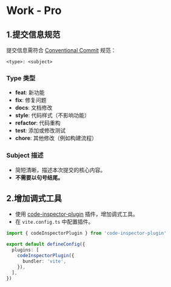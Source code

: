 # Work - Pro

## 1.提交信息规范

提交信息需符合 [Conventional Commit](https://www.conventionalcommits.org/) 规范：

```text
<type>: <subject>
```

### Type 类型

- **feat**: 新功能
- **fix**: 修复问题
- **docs**: 文档修改
- **style**: 代码样式（不影响功能）
- **refactor**: 代码重构
- **test**: 添加或修改测试
- **chore**: 其他修改（例如构建流程）

### Subject 描述

- 简短清晰，描述本次提交的核心内容。
- **不需要以句号结尾。**

## 2.增加调式工具

- 使用 [code-inspector-plugin](https://inspector.fe-dev.cn/) 插件，增加调式工具。
- 在 `vite.config.ts` 中配置插件。

```ts
import { codeInspectorPlugin } from 'code-inspector-plugin'

export default defineConfig({
  plugins: [
    codeInspectorPlugin({
      bundler: 'vite',
    }),
  ],
})
```
